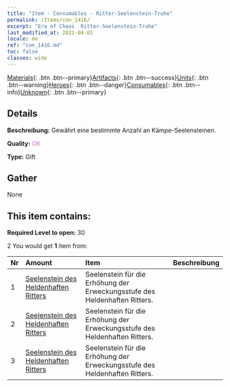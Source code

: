 ```yaml
---
title: "Item - Consumables - Ritter-Seelenstein-Truhe"
permalink: /Items/con_1416/
excerpt: "Era of Chaos  Ritter-Seelenstein-Truhe"
last_modified_at: 2021-04-01
locale: de
ref: "con_1416.md"
toc: false
classes: wide
---
```

 [Materials](/de/Items/){: .btn .btn--primary}[Artifacts](/de/Items/Artifacts/){: .btn .btn--success}[Units](/de/Items/Units/){: .btn .btn--warning}[Heroes](/de/Items/Heroes/){: .btn .btn--danger}[Consumables](/de/Items/Consumables/){: .btn .btn--info}[Unknown](/de/Items/Unknown/){: .btn .btn--primary}

## Details
 **Beschreibung:** Gewährt eine bestimmte Anzahl an Kämpe-Seelensteinen.

 **Quality:** <span style="color: #DA70D6">OK</span>

 **Type:** Gift

## Gather

  None

## This item contains:

 **Required Level to open:** 30

 2 You would get **1** item  from:

  | Nr | Amount |     Item    | Beschreibung |
  |:---|:-------|:------------|:-----------:|
  | 1 | [Seelenstein des Heldenhaften Ritters](/de/Items/unt_287/) | Seelenstein für die Erhöhung der Erweckungsstufe des Heldenhaften Ritters. | 
  | 2 | [Seelenstein des Heldenhaften Ritters](/de/Items/unt_287/) | Seelenstein für die Erhöhung der Erweckungsstufe des Heldenhaften Ritters. | 
  | 3 | [Seelenstein des Heldenhaften Ritters](/de/Items/unt_287/) | Seelenstein für die Erhöhung der Erweckungsstufe des Heldenhaften Ritters. | 
